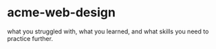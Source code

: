 # acme-web-design
 what you struggled with, what you learned, and what skills you need to practice further.
